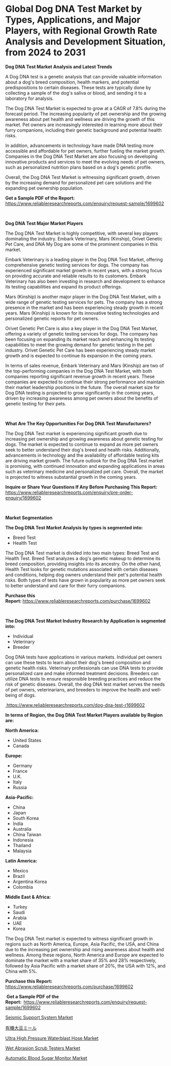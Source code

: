 <p><h1>Global Dog DNA Test Market by Types, Applications, and Major Players, with Regional Growth Rate Analysis and Development Situation, from 2024 to 2031</h1></p><p><strong>Dog DNA Test Market Analysis and Latest Trends</strong></p>
<p><p>A Dog DNA test is a genetic analysis that can provide valuable information about a dog's breed composition, health markers, and potential predispositions to certain diseases. These tests are typically done by collecting a sample of the dog's saliva or blood, and sending it to a laboratory for analysis.</p><p>The Dog DNA Test Market is expected to grow at a CAGR of 7.8% during the forecast period. The increasing popularity of pet ownership and the growing awareness about pet health and wellness are driving the growth of this market. Pet owners are increasingly interested in learning more about their furry companions, including their genetic background and potential health risks.</p><p>In addition, advancements in technology have made DNA testing more accessible and affordable for pet owners, further fueling the market growth. Companies in the Dog DNA Test Market are also focusing on developing innovative products and services to meet the evolving needs of pet owners, such as personalized nutrition plans based on a dog's genetic profile.</p><p>Overall, the Dog DNA Test Market is witnessing significant growth, driven by the increasing demand for personalized pet care solutions and the expanding pet ownership population.</p></p>
<p><strong>Get a Sample PDF of the Report:&nbsp;</strong> <a href="https://www.reliableresearchreports.com/enquiry/request-sample/1699602">https://www.reliableresearchreports.com/enquiry/request-sample/1699602</a></p>
<p>&nbsp;</p>
<p><strong>Dog DNA Test Major Market Players</strong></p>
<p><p>The Dog DNA Test Market is highly competitive, with several key players dominating the industry. Embark Veterinary, Mars (Kinship), Orivet Genetic Pet Care, and DNA My Dog are some of the prominent companies in this market. </p><p>Embark Veterinary is a leading player in the Dog DNA Test Market, offering comprehensive genetic testing services for dogs. The company has experienced significant market growth in recent years, with a strong focus on providing accurate and reliable results to its customers. Embark Veterinary has also been investing in research and development to enhance its testing capabilities and expand its product offerings.</p><p>Mars (Kinship) is another major player in the Dog DNA Test Market, with a wide range of genetic testing services for pets. The company has a strong presence in the market and has been experiencing steady growth in recent years. Mars (Kinship) is known for its innovative testing technologies and personalized genetic reports for pet owners.</p><p>Orivet Genetic Pet Care is also a key player in the Dog DNA Test Market, offering a variety of genetic testing services for dogs. The company has been focusing on expanding its market reach and enhancing its testing capabilities to meet the growing demand for genetic testing in the pet industry. Orivet Genetic Pet Care has been experiencing steady market growth and is expected to continue its expansion in the coming years.</p><p>In terms of sales revenue, Embark Veterinary and Mars (Kinship) are two of the top-performing companies in the Dog DNA Test Market, with both companies reporting significant revenue growth in recent years. These companies are expected to continue their strong performance and maintain their market leadership positions in the future. The overall market size for Dog DNA testing is projected to grow significantly in the coming years, driven by increasing awareness among pet owners about the benefits of genetic testing for their pets.</p></p>
<p>&nbsp;</p>
<p><strong>What Are The Key Opportunities For Dog DNA Test Manufacturers?</strong></p>
<p><p>The Dog DNA Test market is experiencing significant growth due to increasing pet ownership and growing awareness about genetic testing for dogs. The market is expected to continue to expand as more pet owners seek to better understand their dog's breed and health risks. Additionally, advancements in technology and the availability of affordable testing kits are driving market growth. The future outlook for the Dog DNA Test market is promising, with continued innovation and expanding applications in areas such as veterinary medicine and personalized pet care. Overall, the market is projected to witness substantial growth in the coming years.</p></p>
<p><strong>Inquire or Share Your Questions If Any Before Purchasing This Report:</strong> <a href="https://www.reliableresearchreports.com/enquiry/pre-order-enquiry/1699602">https://www.reliableresearchreports.com/enquiry/pre-order-enquiry/1699602</a></p>
<p>&nbsp;</p>
<p><strong>Market Segmentation</strong></p>
<p><strong>The Dog DNA Test Market Analysis by types is segmented into:</strong></p>
<p><ul><li>Breed Test</li><li>Health Test</li></ul></p>
<p><p>The Dog DNA Test market is divided into two main types: Breed Test and Health Test. Breed Test analyzes a dog's genetic makeup to determine its breed composition, providing insights into its ancestry. On the other hand, Health Test looks for genetic mutations associated with certain diseases and conditions, helping dog owners understand their pet's potential health risks. Both types of tests have grown in popularity as more pet owners seek to better understand and care for their furry companions.</p></p>
<p><strong>Purchase this Report:&nbsp;</strong><a href="https://www.reliableresearchreports.com/purchase/1699602">https://www.reliableresearchreports.com/purchase/1699602</a></p>
<p>&nbsp;</p>
<p><strong>The Dog DNA Test Market Industry Research by Application is segmented into:</strong></p>
<p><ul><li>Individual</li><li>Veterinary</li><li>Breeder</li></ul></p>
<p><p>Dog DNA tests have applications in various markets. Individual pet owners can use these tests to learn about their dog's breed composition and genetic health risks. Veterinary professionals can use DNA tests to provide personalized care and make informed treatment decisions. Breeders can utilize DNA tests to ensure responsible breeding practices and reduce the risk of genetic diseases. Overall, the dog DNA test market serves the needs of pet owners, veterinarians, and breeders to improve the health and well-being of dogs.</p></p>
<p><a href="https://www.reliableresearchreports.com/dog-dna-test-r1699602">&nbsp;https://www.reliableresearchreports.com/dog-dna-test-r1699602</a></p>
<p><strong>In terms of Region, the Dog DNA Test Market Players available by Region are:</strong></p>
<p>
    <p> <strong> North America: </strong>
        <ul>
            <li>United States</li>
            <li>Canada</li>
        </ul>
        </p> 
    <p> <strong> Europe: </strong>
        <ul>
            <li>Germany</li>
            <li>France</li>
            <li>U.K.</li>
            <li>Italy</li>
            <li>Russia</li>
        </ul>
        </p> 
    <p> <strong> Asia-Pacific: </strong>
        <ul>
            <li>China</li>
            <li>Japan</li>
            <li>South Korea</li>
            <li>India</li>
            <li>Australia</li>
            <li>China Taiwan</li>
            <li>Indonesia</li>
            <li>Thailand</li>
            <li>Malaysia</li>
        </ul>
        </p> 
    <p> <strong> Latin America: </strong>
        <ul>
            <li>Mexico</li>
            <li>Brazil</li>
            <li>Argentina Korea</li>
            <li>Colombia</li>
        </ul>
        </p> 
    <p> <strong> Middle East & Africa: </strong>
        <ul>
            <li>Turkey</li>
            <li>Saudi</li>
            <li>Arabia</li>
            <li>UAE</li>
            <li>Korea</li>
        </ul>
    </p>
    </p>
<p><p>The Dog DNA Test market is expected to witness significant growth in regions such as North America, Europe, Asia Pacific, the USA, and China due to the increasing pet ownership and rising awareness about health and wellness. Among these regions, North America and Europe are expected to dominate the market with a market share of 35% and 28% respectively, followed by Asia Pacific with a market share of 20%, the USA with 12%, and China with 5%.</p></p>
<p><strong>Purchase this Report: </strong><a href="https://www.reliableresearchreports.com/purchase/1699602">https://www.reliableresearchreports.com/purchase/1699602</a></p>
<p>&nbsp;<strong>Get a Sample PDF of the Report:&nbsp;&nbsp;</strong><a href="https://www.reliableresearchreports.com/enquiry/request-sample/1699602">https://www.reliableresearchreports.com/enquiry/request-sample/1699602</a></p>
<p><strong></strong></p>
<p><p><a href="https://www.linkedin.com/pulse/analyzing-seismic-support-system-market-global-industry-perspective-mbzqe?trackingId=VZcDMuEsTCp8DSWGdNseKA%3D%3D">Seismic Support System Market</a></p><p><a href="https://github.com/pepo3k/Market-Research-Report-List-1/blob/main/624507351364.md">有機大豆ミール</a></p><p><a href="https://issuu.com/reportprime-2/docs/ultra-high-pressure-waterblast-hose-market-size-20">Ultra High Pressure Waterblast Hose Market</a></p><p><a href="https://www.linkedin.com/pulse/wet-abrasion-scrub-testers-market-outlook-industry-overview-ngnde?trackingId=Nk4TYFGUgAPOxmQTeduD1Q%3D%3D">Wet Abrasion Scrub Testers Market</a></p><p><a href="https://github.com/sofayahoo2023/Market-Research-Report-List-4/blob/main/automatic-blood-sugar-monitor-market.md">Automatic Blood Sugar Monitor Market</a></p></p>
